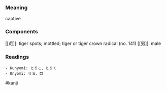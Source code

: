 ### Meaning

captive

### Components

[[虍]]: tiger spots; mottled; tiger or tiger crown radical (no. 141) [[男]]: male

### Readings

```
- Kunyomi: とりこ、とりく
- Onyomi: リョ、ロ
```

#kanji